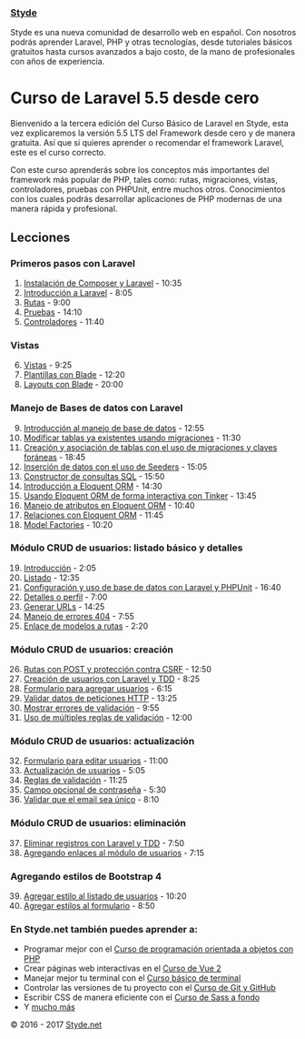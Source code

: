 ### [Styde](https://styde.net/)

Styde es una nueva comunidad de desarrollo web en español. Con nosotros podrás aprender Laravel, PHP y otras tecnologías, 
desde tutoriales básicos gratuitos hasta cursos avanzados a bajo costo, de la mano de profesionales con años de experiencia.

# Curso de Laravel 5.5 desde cero

Bienvenido a la tercera edición del Curso Básico de Laravel en Styde, esta vez explicaremos la versión 5.5 LTS del Framework desde cero y de manera gratuita. Así que si quieres aprender o recomendar el framework Laravel, este es el curso correcto.

Con este curso aprenderás sobre los conceptos más importantes del framework más popular de PHP, tales como: rutas, migraciones, vistas, controladores, pruebas con PHPUnit, entre muchos otros. Conocimientos con los cuales podrás desarrollar aplicaciones de PHP modernas de una manera rápida y profesional.

## Lecciones

### Primeros pasos con Laravel

1. [Instalación de Composer y Laravel](https://styde.net/instalacion-de-composer-y-laravel/) - 10:35
2. [Introducción a Laravel](https://styde.net/introduccion-a-laravel/) - 8:05
3. [Rutas](https://styde.net/rutas-con-laravel/) - 9:00
4. [Pruebas](https://styde.net/pruebas-con-laravel/) - 14:10
5. [Controladores](https://styde.net/controladores-en-laravel/) - 11:40

### Vistas

6. [Vistas](https://styde.net/vistas-en-laravel/) - 9:25
7. [Plantillas con Blade](https://styde.net/blade-el-sistema-de-plantillas-de-laravel/) - 12:20
8. [Layouts con Blade](https://styde.net/layouts-con-blade/) - 20:00

### Manejo de Bases de datos con Laravel 

9. [Introducción al manejo de base de datos](https://styde.net/introduccion-a-las-bases-de-datos-y-migraciones-con-laravel/) - 12:55
10. [Modificar tablas ya existentes usando migraciones](https://styde.net/modificar-tablas-ya-existentes-con-las-migraciones-de-laravel/) - 11:30
11. [Creación y asociación de tablas con el uso de migraciones y claves foráneas](https://styde.net/crear-y-asociar-tablas-usando-las-migraciones-de-laravel-con-claves-foraneas/) - 18:45
12. [Inserción de datos con el uso de Seeders](https://styde.net/insercion-de-datos-con-los-seeders-de-laravel/) - 15:05
13. [Constructor de consultas SQL](https://styde.net/constructor-de-consultas-sql-de-laravel/) - 15:50
14. [Introducción a Eloquent ORM](https://styde.net/introduccion-a-eloquent-el-orm-del-framework-laravel/) - 14:30
15. [Usando Eloquent ORM de forma interactiva con Tinker](https://styde.net/usando-eloquent-orm-de-forma-interactiva-con-tinker/) - 13:45
16. [Manejo de atributos en Eloquent ORM](https://styde.net/manejo-de-atributos-en-eloquent-orm-solucion-a-massassignmentexception/) - 10:40
17. [Relaciones con Eloquent ORM](https://styde.net/relaciones-con-el-orm-eloquent/) - 11:45
18. [Model Factories](https://styde.net/generar-registros-con-model-factories-en-laravel/) - 10:20

### Módulo CRUD de usuarios: listado básico y detalles

19. [Introducción](https://styde.net/modulo-de-usuarios-con-laravel/) - 2:05
20. [Listado](https://styde.net/listado-dinamico-de-usuarios-con-laravel-modulo-crud/) - 12:35
21. [Configuración y uso de base de datos con Laravel y PHPUnit](https://styde.net/configuracion-y-uso-de-base-de-datos-en-el-entorno-de-pruebas-automatizadas-con-laravel-y-phpunit/) - 16:40
22. [Detalles o perfil](https://styde.net/detalles-o-perfil-de-usuario-con-laravel-modulo-crud/) - 7:00
23. [Generar URLs](https://styde.net/urls-en-laravel/) - 14:25
24. [Manejo de errores 404](https://styde.net/manejo-de-errores-404-en-laravel/) - 7:55
25. [Enlace de modelos a rutas](https://styde.net/enlace-de-modelos-a-rutas-en-laravel/) - 2:20

### Módulo CRUD de usuarios: creación

26. [Rutas con POST y protección contra CSRF](https://styde.net/rutas-con-post-y-proteccion-contra-ataques-de-tipo-csrf-en-laravel/) - 12:50
27. [Creación de usuarios con Laravel y TDD](https://styde.net/creacion-de-usuarios-con-laravel-y-tdd/) - 8:25 
28. [Formulario para agregar usuarios](https://styde.net/creacion-del-formulario-para-agregar-usuarios-con-laravel/) - 6:15
29. [Validar datos de peticiones HTTP](https://styde.net/validar-datos-de-peticiones-http-con-laravel-tdd/) - 13:25
30. [Mostrar errores de validación](https://styde.net/mostrar-mensajes-de-errores-de-validacion-con-laravel/) - 9:55
31. [Uso de múltiples reglas de validación](https://styde.net/uso-de-multiples-reglas-de-validacion-en-laravel/) - 12:00

### Módulo CRUD de usuarios: actualización

32. [Formulario para editar usuarios](https://styde.net/formulario-para-la-edicion-de-usuarios-en-laravel/) - 11:00
33. [Actualización de usuarios](https://styde.net/actualizacion-de-usuarios-con-laravel-tdd/) - 5:05
34. [Reglas de validación](https://styde.net/reglas-de-validacion-para-la-actualizacion-de-usuarios-con-laravel-y-tdd/) - 11:25
35. [Campo opcional de contraseña](https://styde.net/campo-opcional-de-contrasena-en-laravel/) - 5:30
36. [Validar que el email sea único](https://styde.net/validar-que-el-email-sea-unico-cuando-se-edita-un-usuario-con-laravel/) - 8:10

### Módulo CRUD de usuarios: eliminación

37. [Eliminar registros con Laravel y TDD](https://styde.net/eliminar-registros-con-laravel-y-tdd/) - 7:50
38. [Agregando enlaces al módulo de usuarios](https://styde.net/agregando-enlaces-al-modulo-de-usuarios/) - 7:15

### Agregando estilos de Bootstrap 4

39. [Agregar estilo al listado de usuarios](https://styde.net/agregar-estilos-de-bootstrap-4-al-listado-de-usuarios-en-laravel/) - 10:20
40. [Agregar estilos al formulario](https://styde.net/agregar-estilos-de-bootstrap-4-al-formulario-en-laravel/) - 8:50

### En Styde.net también puedes aprender a:

- Programar mejor con el [Curso de programación orientada a objetos con PHP](https://styde.net/curso-de-programacion-orientada-a-objetos-con-php/)
- Crear páginas web interactivas en el [Curso de Vue 2](https://styde.net/curso-de-vue-2/)
- Manejar mejor tu terminal con el [Curso básico de terminal](https://styde.net/curso-basico-de-terminal/)
- Controlar las versiones de tu proyecto con el [Curso de Git y GitHub](https://styde.net/curso-de-git/)
- Escribir CSS de manera eficiente con el [Curso de Sass a fondo](https://styde.net/curso-de-sass/)
- Y [mucho más](https://styde.net/cursos/)

© 2016 - 2017 [Styde.net](https://styde.net/)

